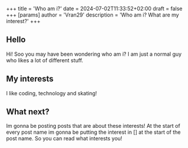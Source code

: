 +++
title = 'Who am i?'
date = 2024-07-02T11:33:52+02:00
draft = false
+++
[params]
  author = 'Vran29'
  description = 'Who am i? What are my interest?'
+++
## Hello

Hi! Soo you may have been wondering who am i? I am just a normal guy who likes a lot of different stuff.

## My interests

I like coding, technology and skating!

## What next?

Im gonna be posting posts that are about these interests! At the start of every post name im gonna be putting the interest in [] at the start of the post name. So you can read what interests you!